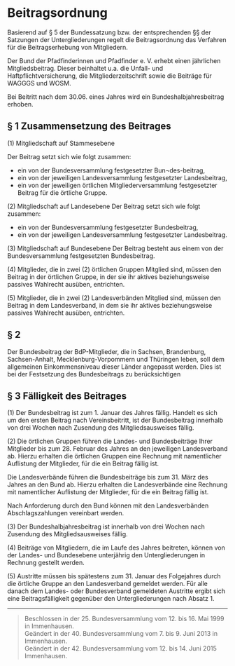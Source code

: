 # Beitragsordnung

Basierend auf § 5 der Bundessatzung bzw. der entsprechenden §§ der Satzungen der Untergliederungen regelt die Beitragsordnung das Verfahren für die Beitragserhebung von Mitgliedern.

Der Bund der Pfadfinderinnen und Pfadfinder e. V. erhebt einen jährlichen Mitgliedsbeitrag. Dieser beinhaltet u.a. die Unfall- und Haftpflichtversicherung, die Mitgliederzeitschrift sowie die Beiträge für WAGGGS und WOSM.

Bei Beitritt nach dem 30.06. eines Jahres wird ein Bundeshalbjahresbeitrag erhoben.

## § 1	Zusammensetzung des Beitrages

(1)	Mitgliedschaft auf Stammesebene

Der Beitrag setzt sich wie folgt zusammen:
- ein von der Bundesversammlung festgesetzter Bun¬des-beitrag,
- ein von der jeweiligen Landesversammlung festgesetzter Landesbeitrag,
- ein von der jeweiligen örtlichen Mitgliederversammlung festgesetzter Beitrag für die örtliche Gruppe.

(2)	Mitgliedschaft auf Landesebene
Der Beitrag setzt sich wie folgt zusammen:
- ein von der Bundesversammlung festgesetzter Bundesbeitrag,
- ein von der jeweiligen Landesversammlung festgesetzter Landesbeitrag.

(3)	Mitgliedschaft auf Bundesebene
Der Beitrag besteht aus einem von der Bundesversammlung festgesetzten Bundesbeitrag.

(4) Mitglieder, die in zwei (2) örtlichen Gruppen Mitglied sind, 	müssen den Beitrag in der örtlichen Gruppe, in der sie ihr 	aktives beziehungsweise passives Wahlrecht ausüben, entrichten.

(5) Mitglieder, die in zwei (2) Landesverbänden Mitglied sind, müssen den Beitrag in dem Landesverband, in dem sie ihr aktives beziehungsweise passives Wahlrecht ausüben, entrichten.

##	§ 2
Der Bundesbeitrag der BdP-Mitglieder, die in Sachsen, Brandenburg, Sachsen-Anhalt, Mecklenburg-Vorpommern und Thüringen leben, soll dem allgemeinen Einkommensniveau dieser Länder angepasst werden. Dies ist bei der Festsetzung des Bundesbeitrags zu berücksichtigen

## § 3	Fälligkeit des Beitrages
(1)	Der Bundesbeitrag ist zum 1. Januar des Jahres fällig. Handelt es sich um den ersten Beitrag nach Vereinsbeitritt, ist der Bundesbeitrag innerhalb von drei Wochen nach Zusendung des Mitgliedsausweises fällig.

(2)	Die örtlichen Gruppen führen die Landes- und Bundesbeiträge Ihrer Mitglieder bis zum 28. Februar des Jahres an den jeweiligen Landesverband ab. Hierzu erhalten die örtlichen Gruppen eine Rechnung mit namentlicher Auflistung der Mitglieder, für die ein Beitrag fällig ist.

Die Landesverbände führen die Bundesbeiträge bis zum 31. März des Jahres an den Bund ab. Hierzu erhalten die Landesverbände eine Rechnung mit namentlicher Auflistung der Mitglieder, für die ein Beitrag fällig ist.

Nach Anforderung durch den Bund können mit den Landesverbänden Abschlagszahlungen vereinbart werden.

(3)	Der Bundeshalbjahresbeitrag ist innerhalb von drei Wochen nach Zusendung des Mitgliedsausweises fällig.

(4)	Beiträge von Mitgliedern, die im Laufe des Jahres beitreten, können von der Landes- und Bundesebene unterjährig den Untergliederungen in Rechnung gestellt werden.

(5)	Austritte müssen bis spätestens zum 31. Januar des Folgejahres durch die örtliche Gruppe an den Landesverband gemeldet werden. Für alle danach dem Landes- oder Bundesverband gemeldeten Austritte ergibt sich eine Beitragsfälligkeit gegenüber den Untergliederungen nach Absatz 1.

---

> Beschlossen in der 25. Bundesversammlung vom 12. bis 16. Mai 1999 in Immenhausen.  
Geändert in der 40. Bundesversammlung vom 7. bis 9. Juni 2013 in Immenhausen.  
Geändert in der 42. Bundesversammlung vom 12. bis 14. Juni 2015 Immenhausen.
